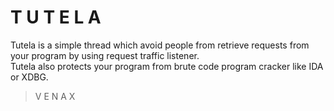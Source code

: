 # T U T E L A

Tutela is a simple thread which avoid people from retrieve requests from your program by using request traffic listener.<br>
Tutela also protects your program from brute code program cracker like IDA or XDBG.

> V E N A X
